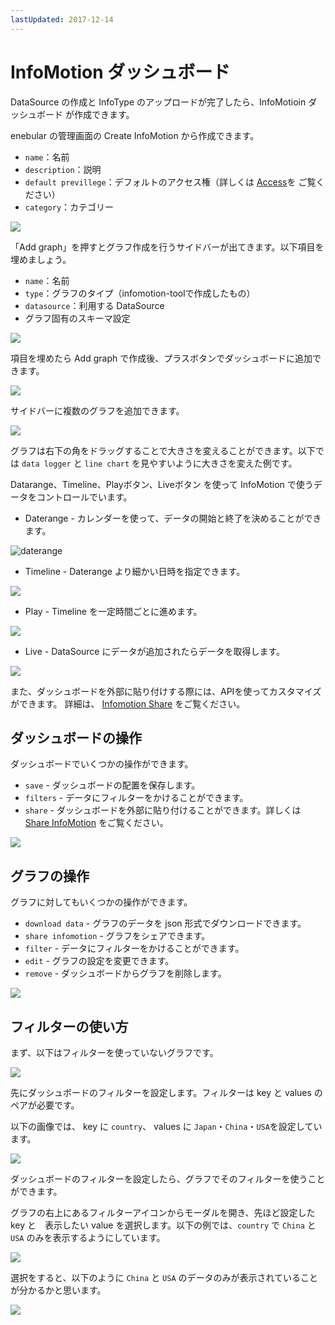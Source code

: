 ```yaml
---
lastUpdated: 2017-12-14
---
```


# InfoMotion ダッシュボード

DataSource の作成と InfoType のアップロードが完了したら、InfoMotioin ダッシュボード が作成できます。

enebular の管理画面の Create InfoMotion から作成できます。

- `name`：名前
- `description`：説明
- `default previllege`：デフォルトのアクセス権（詳しくは [Access](../Config/Access.md)を ご覧ください）
- `category`：カテゴリー

![](../_asset/images/InfoMotion/enebular-developers-create-dashboard.png)

「Add graph」を押すとグラフ作成を行うサイドバーが出てきます。以下項目を埋めましょう。

- `name`：名前
- `type`：グラフのタイプ（infomotion-toolで作成したもの）
- `datasource`：利用する DataSource
- グラフ固有のスキーマ設定

![](../_asset/images/InfoMotion/enebular-developers-create-infomotion.png)

項目を埋めたら Add graph で作成後、プラスボタンでダッシュボードに追加できます。

![](../_asset/images/InfoMotion/enebular-developers-display-infomotion.png)

サイドバーに複数のグラフを追加できます。

![](../_asset/images/InfoMotion/enenbular-developers-display-infomotion-multi.png)

グラフは右下の角をドラッグすることで大きさを変えることができます。以下では `data logger` と `line chart` を見やすいように大きさを変えた例です。


Datarange、Timeline、Playボタン、Liveボタン を使って InfoMotion で使うデータをコントロールでいます。

- Daterange - カレンダーを使って、データの開始と終了を決めることができます。

![daterange](../_asset/images/InfoMotion/enenbular-developers-infomotion-daterange.png)

- Timeline - Daterange より細かい日時を指定できます。

![](../_asset/images/InfoMotion/enenbular-developers-infomotion-timeline.png)

- Play - Timeline を一定時間ごとに進めます。

![](../_asset/images/InfoMotion/enenbular-developers-infomotion-play.png)

- Live - DataSource にデータが追加されたらデータを取得します。

![](../_asset/images/InfoMotion/enenbular-developers-infomotion-live.png)

また、ダッシュボードを外部に貼り付けする際には、APIを使ってカスタマイズができます。
詳細は、 [Infomotion Share](./InfoMotionTool.md) をご覧ください。


## ダッシュボードの操作

ダッシュボードでいくつかの操作ができます。

- `save` - ダッシュボードの配置を保存します。
- `filters` - データにフィルターをかけることができます。
- `share` - ダッシュボードを外部に貼り付けることができます。詳しくは [Share InfoMotion](./ShareInfoMotion.md) をご覧ください。

![](../_asset/images/InfoMotion/enebular-developer-dashboard-options.png)

## グラフの操作

グラフに対してもいくつかの操作ができます。

- `download data` - グラフのデータを json 形式でダウンロードできます。
- `share infomotion` - グラフをシェアできます。
- `filter` - データにフィルターをかけることができます。
- `edit` - グラフの設定を変更できます。
- `remove` - ダッシュボードからグラフを削除します。

![](../_asset/images/InfoMotion/enebular-developers-infomotion-options.png)

## フィルターの使い方

まず、以下はフィルターを使っていないグラフです。

![](../_asset/images/InfoMotion/enebular-developers-infomotion-prefilter.png)

先にダッシュボードのフィルターを設定します。フィルターは key と values のペアが必要です。

以下の画像では、 key に `country`、 values に `Japan`・`China`・`USA`を設定しています。

![](../_asset/images/InfoMotion/enebular-developers-infomotion-setfilter.png)

ダッシュボードのフィルターを設定したら、グラフでそのフィルターを使うことができます。

グラフの右上にあるフィルターアイコンからモーダルを開き、先ほど設定した key と　表示したい value を選択します。以下の例では、`country` で `China` と `USA` のみを表示するようにしています。

![](../_asset/images/InfoMotion/enebular-developers-infomotion-usefilter.png)

選択をすると、以下のように `China` と `USA` のデータのみが表示されていることが分かるかと思います。

![](../_asset/images/InfoMotion/enebular-developers-infomotion-postfilter.png)
